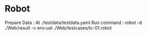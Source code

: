# Robot
Prepare Data : At ./testdata/testdata.yaml
Run command : robot -d ./Web/result -v env:uat ./Web/testcases/tc-01.robot
